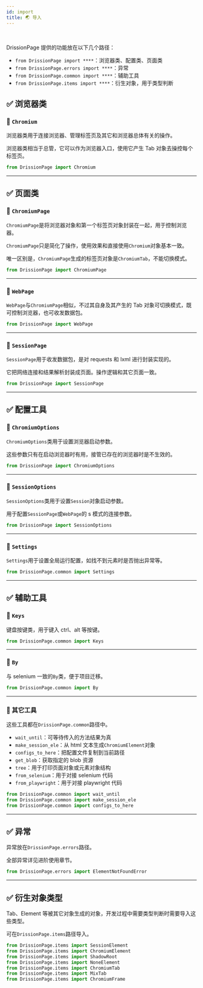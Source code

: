 ```yaml
---
id: import
title: 🌏 导入
---
```


<div class="wwads-cn wwads-horizontal" data-id="317"></div><br/>

DrissionPage 提供的功能放在以下几个路径：

- `from DrissionPage import ****`：浏览器类、配置类、页面类
- `from DrissionPage.errors import ****`：异常
- `from DrissionPage.common import ****`：辅助工具
- `from DrissionPage.items import ****`：衍生对象，用于类型判断

## ✅️ 浏览器类

### 📌 `Chromium`

浏览器类用于连接浏览器、管理标签页及其它和浏览器总体有关的操作。

浏览器类相当于总管，它可以作为浏览器入口，使用它产生 Tab 对象去操控每个标签页。

```python
from DrissionPage import Chromium
```

---

## ✅️ 页面类

### 📌 `ChromiumPage`

`ChromiumPage`是将浏览器对象和第一个标签页对象封装在一起，用于控制浏览器。

`ChromiumPage`只是简化了操作，使用效果和直接使用`Chromium`对象基本一致。

唯一区别是，`ChromiumPage`生成的标签页对象是`ChromiumTab`，不能切换模式。

```python
from DrissionPage import ChromiumPage
```

---

### 📌 `WebPage`

`WebPage`与`ChromiumPage`相似，不过其自身及其产生的 Tab 对象可切换模式，既可控制浏览器，也可收发数据包。

```python
from DrissionPage import WebPage
```

---

### 📌 `SessionPage`

`SessionPage`用于收发数据包，是对 requests 和 lxml 进行封装实现的。

它把网络连接和结果解析封装成页面。操作逻辑和其它页面一致。

```python
from DrissionPage import SessionPage
```

---

## ✅️ 配置工具

### 📌 `ChromiumOptions`

`ChromiumOptions`类用于设置浏览器启动参数。

这些参数只有在启动浏览器时有用，接管已存在的浏览器时是不生效的。

```python
from DrissionPage import ChromiumOptions
```

---

### 📌 `SessionOptions`

`SessionOptions`类用于设置`Session`对象启动参数。

用于配置`SessionPage`或`WebPage`的 s 模式的连接参数。

```python
from DrissionPage import SessionOptions
```

---

### 📌 `Settings`

`Settings`用于设置全局运行配置，如找不到元素时是否抛出异常等。

```python
from DrissionPage.common import Settings
```

---

## ✅️ 辅助工具

### 📌 `Keys`

键盘按键类，用于键入 ctrl、alt 等按键。

```python
from DrissionPage.common import Keys
```

---

### 📌 `By`

与 selenium 一致的`By`类，便于项目迁移。

```python
from DrissionPage.common import By
```

---

### 📌 其它工具

这些工具都在`DrissionPage.common`路径中。

- `wait_until`：可等待传入的方法结果为真
- `make_session_ele`：从 html 文本生成`ChromiumElement`对象
- `configs_to_here`：把配置文件复制到当前路径
- `get_blob`：获取指定的 blob 资源
- `tree`：用于打印页面对象或元素对象结构
- `from_selenium`：用于对接 selenium 代码
- `from_playwright`：用于对接 playwright 代码

```python
from DrissionPage.common import wait_until
from DrissionPage.common import make_session_ele
from DrissionPage.common import configs_to_here
```

---

## ✅️ 异常

异常放在`DrissionPage.errors`路径。

全部异常详见进阶使用章节。

```python
from DrissionPage.errors import ElementNotFoundError
```

---

## ✅️ 衍生对象类型

Tab、Element 等被其它对象生成的对象，开发过程中需要类型判断时需要导入这些类型。

可在`DrissionPage.items`路径导入。

```python
from DrissionPage.items import SessionElement
from DrissionPage.items import ChromiumElement
from DrissionPage.items import ShadowRoot
from DrissionPage.items import NoneElement
from DrissionPage.items import ChromiumTab
from DrissionPage.items import MixTab
from DrissionPage.items import ChromiumFrame
```